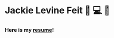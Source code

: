 # Jackie Levine Feit 🎻 💻 🍦

### Here is my [resume](https://github.com/jackiefeit94/My-Repo/raw/main/Levine-Feit_Final-Resume.pdf)!
